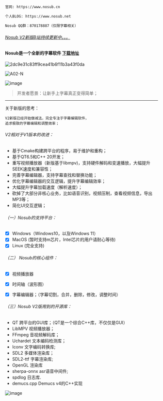 ```
官网: https://www.nosub.cn

个人BLOG: https://www.nosub.net

Nosub QQ群：870178887（仅限字幕相关）

```

###### [Nosub V2新版B站持续更新中。。。](https://space.bilibili.com/392428129)

#### Nosub是一个全新的字幕软件 [下载地址](https://github.com/patui/Nosub/releases)

![2dc9e31c83ff9cea41b6f11b3a43f0da](https://github.com/user-attachments/assets/06f21407-f678-4e7e-bea3-d02d72d228fd)

![A02-N](https://github.com/user-attachments/assets/871fda9a-ad32-4b87-8602-d99953178d5b)

![image](https://github.com/user-attachments/assets/e93ea0c3-5c8f-4a86-ab3d-4974a9be2a2d)


>开发者愿景：让新手上字幕真正变得简单；
---

关于新版的思考：
```
V2新版已经开始做减法，完全专注于字幕编辑软件，
追求极致的字幕编辑和调整效率；
```

###### V2相对于V1版本的改进：
- 基于Cmake构建跨平台的程序，易于维护和重构；
- 基于QT6.5和C++ 20开发；
- 重写视频播放器（新版基于libmpv)，支持硬件解码和变速播放，大幅提升SEEK速度和兼容性；
- 完善字幕编辑器，支持字幕查找和替换功能；
- 优化字幕编辑器的交互逻辑，提升字幕编辑效率；
- 大幅提升字幕加载速度（解析速度）；
- 砍掉了大部分非核心业务，比如语音识别，视频压制，查看视频信息，导出MP3等；
- 简化UI交互逻辑；


###### （一）Nosub的支持平台：
- [x] Windows（Windows10，以及Windows 11）
- [x] MacOS (暂时支持m芯片，Intel芯片的用户请耐心等待)
- [x] Linux (完全支持)

###### （二） Nosub的核心组件：
- [x] 视频播放器
- [x] 时间轴（波形图）
- [x] 字幕编辑器；（字幕切割，合并，删除，修改，调整时间）


###### （三）Nosub V2版用到的开源库：
- QT 跨平台的GUI库；（QT是一个综合C++库，不仅仅是GUI）
- LibMPV 视频播放器；
- FFmpeg 音视频解码库；
- Uchardet 文本编码检测库；
- Iconv   文字编码转换库;
- SDL2 多媒体渲染库；
- SDL2-ttf 字幕渲染库;
- OpenGL  渲染库
- sherpa-onnx asr语音中间件;
- spdlog 日志库.
- demucs.cpp  Demucs v4的C++实现


![image](https://github.com/user-attachments/assets/43b3c170-5b8c-4e1b-8b44-246498dd58e2)
